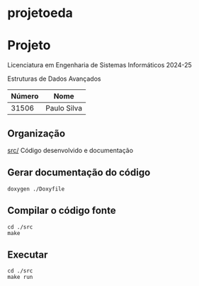 # projetoeda
# Projeto 

Licenciatura em Engenharia de Sistemas Informáticos 2024-25

Estruturas de Dados Avançados

| Número | Nome |
| -----   | ---- |
| 31506     | Paulo Silva    |

## Organização

[src/](./src/)  Código desenvolvido e documentação
## Gerar documentação do código

```[bash]
doxygen ./Doxyfile
```

## Compilar o código fonte

```[bash]
cd ./src
make
```

## Executar

```[bash]
cd ./src
make run
```